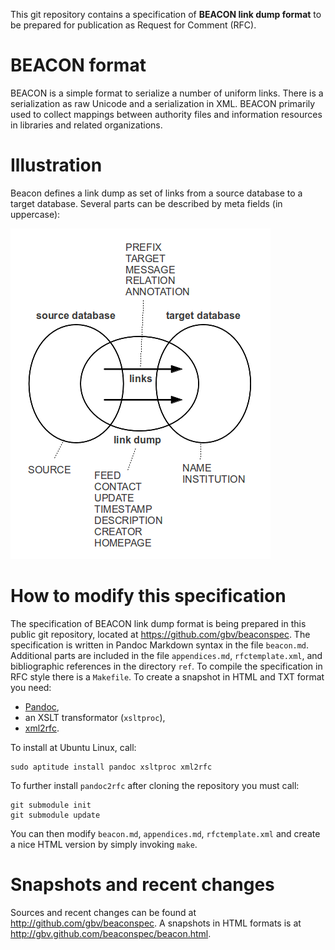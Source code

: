 This git repository contains a specification of **BEACON link dump format** to
be prepared for publication as Request for Comment (RFC).

# BEACON format

BEACON is a simple format to serialize a number of uniform links.
There is a serialization as raw Unicode and a serialization in XML.
BEACON primarily used to collect mappings between authority files
and information resources in libraries and related organizations.

# Illustration

Beacon defines a link dump as set of links from a source database to a target
database. Several parts can be described by meta fields (in uppercase):

![](beaconspec-diagram.png)

# How to modify this specification

The specification of BEACON link dump format is being prepared in this public
git repository, located at <https://github.com/gbv/beaconspec>. The
specification is written in Pandoc Markdown syntax in the file `beacon.md`.
Additional parts are included in the file `appendices.md`, `rfctemplate.xml`,
and bibliographic references in the directory `ref`. To compile the
specification in RFC style there is a `Makefile`. To create a snapshot in HTML
and TXT format you need:

* [Pandoc](http://johnmacfarlane.net/pandoc/),
* an XSLT transformator (`xsltproc`),
* [xml2rfc](http://xml.resource.org/).

To install at Ubuntu Linux, call:

    sudo aptitude install pandoc xsltproc xml2rfc

To further install `pandoc2rfc` after cloning the repository you must call:

    git submodule init
    git submodule update

You can then modify `beacon.md`, `appendices.md`, `rfctemplate.xml` and create
a nice HTML version by simply invoking `make`.

# Snapshots and recent changes

Sources and recent changes can be found at <http://github.com/gbv/beaconspec>.
A snapshots in HTML formats is at <http://gbv.github.com/beaconspec/beacon.html>.


